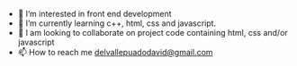 - 👀 I’m interested in front end development
- 🌱 I’m currently learning c++, html, css and javascript.
- 💞️ I am looking to collaborate on project code containing html, css and/or javascript
- 📫 How to reach me delvallepuadodavid@gmail.com
<!---
daviddvp/daviddvp is a ✨ special ✨ repository because its `README.md` (this file) appears on your GitHub profile.
You can click the Preview link to take a look at your changes.
--->
